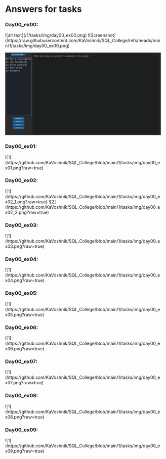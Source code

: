 # Answers for tasks

<h3>Day00_ex00:</h3>
![alt text](/1/tasks/img/day00_ex00.png)
![Screenshot](https://raw.githubusercontent.com/KaVoshnik/SQL_College/refs/heads/main/1/tasks/img/day00_ex00.png)

![Screenshot](https://github.com/KaVoshnik/control_pj/blob/master/screenshot.png?raw=true)

<h3>Day00_ex01:</h3>
![1](https://github.com/KaVoshnik/SQL_College/blob/main/1/tasks/img/day00_ex01.png?raw=true)

<h3>Day00_ex02:</h3>
![1](https://github.com/KaVoshnik/SQL_College/blob/main/1/tasks/img/day00_ex02_1.png?raw=true)
![2](https://github.com/KaVoshnik/SQL_College/blob/main/1/tasks/img/day00_ex02_2.png?raw=true)

<h3>Day00_ex03:</h3>
![1](https://github.com/KaVoshnik/SQL_College/blob/main/1/tasks/img/day00_ex03.png?raw=true)

<h3>Day00_ex04:</h3>
![1](https://github.com/KaVoshnik/SQL_College/blob/main/1/tasks/img/day00_ex04.png?raw=true)

<h3>Day00_ex05:</h3>
![1](https://github.com/KaVoshnik/SQL_College/blob/main/1/tasks/img/day00_ex05.png?raw=true)

<h3>Day00_ex06:</h3>
![1](https://github.com/KaVoshnik/SQL_College/blob/main/1/tasks/img/day00_ex06.png?raw=true)

<h3>Day00_ex07:</h3>
![1](https://github.com/KaVoshnik/SQL_College/blob/main/1/tasks/img/day00_ex07.png?raw=true)

<h3>Day00_ex08:</h3>
![1](https://github.com/KaVoshnik/SQL_College/blob/main/1/tasks/img/day00_ex08.png?raw=true)

<h3>Day00_ex09:</h3>
![1](https://github.com/KaVoshnik/SQL_College/blob/main/1/tasks/img/day00_ex09.png?raw=true)
